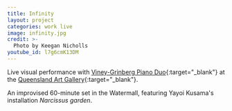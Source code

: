 ```yaml
---
title: Infinity
layout: project
categories: work live
image: infinity.jpg
credit: >-
  Photo by Keegan Nicholls
youtube_id: l7g6cmK13DM
---
```


Live visual performance with [Viney-Grinberg Piano Duo][vg]{:target="_blank"} at
the [Queensland Art Gallery][qag]{:target="_blank"}.

An improvised 60-minute set in the Watermall, featuring Yayoi Kusama's
installation _Narcissus garden_.

[vg]: http://liamviney.com
[qag]: https://www.qagoma.qld.gov.au/whats-on/calendar/events/memebers/winter-2017/argo-x-qagoma-concert-infinity
